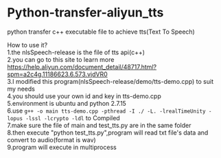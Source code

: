 # Python-transfer-aliyun_tts
python transfer c++ executable file to achieve tts(Text To Speech)

How to use it?<br>
1.the nlsSpeech-release is the file of tts api(c++)<br>
2.you can go to this site to learn more https://help.aliyun.com/document_detail/48717.html?spm=a2c4g.11186623.6.573.vjdVR0<br>
3.I modified this program(nlsSpeech-release/demo/tts-demo.cpp) to suit my needs<br>
4.you should use your own id and key in tts-demo.cpp<br>
5.environment is ubuntu and python 2.7.15<br>
6.use `g++ -o main tts-demo.cpp -pthread -I ./ -L. -lrealTimeUnity -lopus -lssl -lcrypto -ldl` to Compiled<br>
7.make sure the file of main and test_tts.py are in the same folder<br>
8.then execute "python test_tts.py",program will read txt file's data and convert to audio(format is wav)<br>
9.program will execute in multiprocess<br>